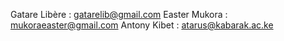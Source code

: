 
Gatare Libère : gatarelib@gmail.com
Easter Mukora : mukoraeaster@gmail.com
Antony Kibet : atarus@kabarak.ac.ke

